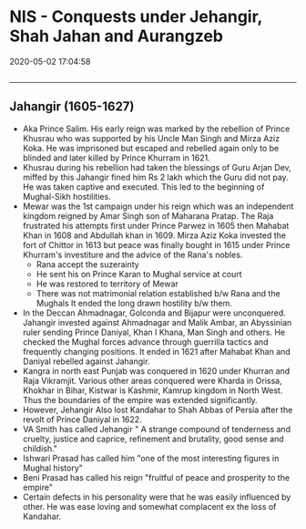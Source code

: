 # NIS - Conquests under Jehangir, Shah Jahan and Aurangzeb
2020-05-02 17:04:58
```toc
```
---

## Jahangir (1605-1627)
-   Aka Prince Salim. His early reign was marked by the rebellion of Prince Khusrau who was supported by his Uncle Man Singh and Mirza Aziz Koka. He was imprisoned but escaped and rebelled again only to be blinded and later killed by Prince Khurram in 1621.
-   Khusrau during his rebellion had taken the blessings of Guru Arjan Dev, miffed by this Jahangir fined him Rs 2 lakh which the Guru did not pay. He was taken captive and executed. This led to the beginning of Mughal-Sikh hostilities.
-   Mewar was the 1st campaign under his reign which was an independent kingdom reigned by Amar Singh son of Maharana Pratap. The Raja frustrated his attempts first under Prince Parwez in 1605 then Mahabat Khan in 1608 and Abdullah khan in 1609. Mirza Aziz Koka invested the fort of Chittor in 1613 but peace was finally bought in 1615 under Prince Khurram's investiture and the advice of the Rana's nobles.
    -   Rana accept the suzerainty
    -   He sent his on Prince Karan to Mughal service at court
    -   He was restored to territory of Mewar
    -   There was not matrimonial relation established b/w Rana and the Mughals
 It ended the long drawn hostility b/w them.
-   In the Deccan Ahmadnagar, Golconda and Bijapur were unconquered. Jahangir invested against Ahmadnagar and Malik Ambar, an Abyssinian ruler sending Prince Daniyal, Khan I Khana, Man Singh and others. He checked the Mughal forces advance through guerrilla tactics and frequently changing positions. It ended in 1621 after Mahabat Khan and Daniyal rebelled against Jahangir.
-   Kangra in north east Punjab was conquered in 1620 under Khurran and Raja Vikramjit. Various other areas conquered were Kharda in Orissa, Khokhar in Bihar, Kistwar is Kashmir, Kamrup kingdom in North West. Thus the boundaries of the empire was extended significantly.
-   However, Jehangir Also lost Kandahar to Shah Abbas of Persia after the revolt of Prince Daniyal in 1622.
-   VA Smith has called Jehangir " A strange compound of tenderness and cruelty, justice and caprice, refinement and brutality, good sense and childish."
-   Ishwari Prasad has called him "one of the most interesting figures in Mughal history"
-   Beni Prasad has called his reign "fruitful of peace and prosperity to the empire"
-   Certain defects in his personality were that he was easily influenced by other. He was ease loving and somewhat complacent ex the loss of Kandahar.




